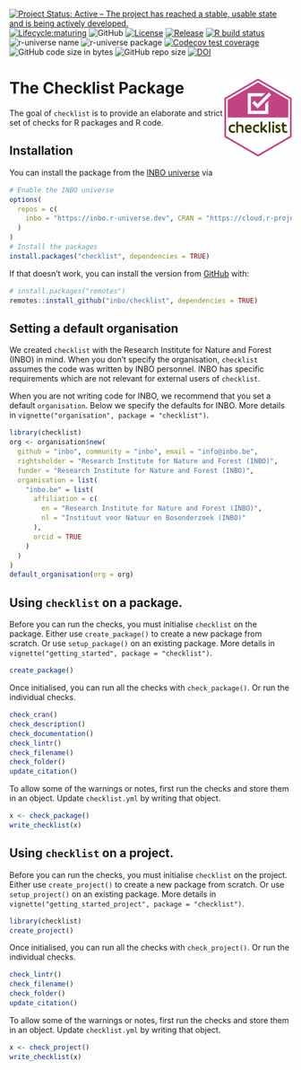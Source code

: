 
<!-- README.md is generated from README.Rmd. Please edit that file -->

<!-- badges: start -->

[![Project Status: Active – The project has reached a stable, usable
state and is being actively
developed.](https://www.repostatus.org/badges/latest/active.svg)](https://www.repostatus.org/#active)
[![Lifecycle:maturing](https://img.shields.io/badge/lifecycle-maturing-blue.svg)](https://lifecycle.r-lib.org/articles/stages.html#maturing-1)
![GitHub](https://img.shields.io/github/license/inbo/checklist)
[![License](https://img.shields.io/badge/license-GPL--3-blue.svg?style=flat)](https://www.gnu.org/licenses/gpl-3.0.html)
[![Release](https://img.shields.io/github/release/inbo/checklist.svg)](https://github.com/inbo/checklist/releases)
[![R build
status](https://github.com/inbo/checklist/workflows/check%20package%20on%20main/badge.svg)](https://github.com/inbo/checklist/actions)
![r-universe
name](https://inbo.r-universe.dev/badges/:name?color=c04384)
![r-universe package](https://inbo.r-universe.dev/badges/checklist)
[![Codecov test
coverage](https://codecov.io/gh/inbo/checklist/branch/main/graph/badge.svg)](https://app.codecov.io/gh/inbo/checklist?branch=main)
![GitHub code size in
bytes](https://img.shields.io/github/languages/code-size/inbo/checklist.svg)
![GitHub repo
size](https://img.shields.io/github/repo-size/inbo/checklist.svg)
[![DOI](https://zenodo.org/badge/DOI/10.5281/zenodo.4028303.svg)](https://doi.org/10.5281/zenodo.4028303)
<!-- badges: end -->

# The Checklist Package <img src="man/figures/logo.svg" align="right" alt="A hexagon with the word checklist" width="120" />

The goal of `checklist` is to provide an elaborate and strict set of
checks for R packages and R code.

## Installation

You can install the package from the [INBO
universe](https://inbo.r-universe.dev/builds) via

``` r
# Enable the INBO universe
options(
  repos = c(
    inbo = "https://inbo.r-universe.dev", CRAN = "https://cloud.r-project.org"
  )
)
# Install the packages
install.packages("checklist", dependencies = TRUE)
```

If that doesn’t work, you can install the version from
[GitHub](https://github.com/inbo/checklist/) with:

``` r
# install.packages("remotes")
remotes::install_github("inbo/checklist", dependencies = TRUE)
```

## Setting a default organisation

We created `checklist` with the Research Institute for Nature and Forest
(INBO) in mind. When you don’t specify the organisation, `checklist`
assumes the code was written by INBO personnel. INBO has specific
requirements which are not relevant for external users of `checklist`.

When you are not writing code for INBO, we recommend that you set a
default `organisation`. Below we specify the defaults for INBO. More
details in `vignette("organisation", package = "checklist")`.

``` r
library(checklist)
org <- organisation$new(
  github = "inbo", community = "inbo", email = "info@inbo.be",
  rightsholder = "Research Institute for Nature and Forest (INBO)",
  funder = "Research Institute for Nature and Forest (INBO)",
  organisation = list(
    "inbo.be" = list(
      affiliation = c(
        en = "Research Institute for Nature and Forest (INBO)",
        nl = "Instituut voor Natuur en Bosonderzoek (INBO)"
      ),
      orcid = TRUE
    ) 
  )
)
default_organisation(org = org)
```

## Using `checklist` on a package.

Before you can run the checks, you must initialise `checklist` on the
package. Either use `create_package()` to create a new package from
scratch. Or use `setup_package()` on an existing package. More details
in `vignette("getting_started", package = "checklist")`.

``` r
create_package()
```

Once initialised, you can run all the checks with `check_package()`. Or
run the individual checks.

``` r
check_cran()
check_description()
check_documentation()
check_lintr()
check_filename()
check_folder()
update_citation()
```

To allow some of the warnings or notes, first run the checks and store
them in an object. Update `checklist.yml` by writing that object.

``` r
x <- check_package()
write_checklist(x)
```

## Using `checklist` on a project.

Before you can run the checks, you must initialise `checklist` on the
project. Either use `create_project()` to create a new package from
scratch. Or use `setup_project()` on an existing package. More details
in `vignette("getting_started_project", package = "checklist")`.

``` r
library(checklist)
create_project()
```

Once initialised, you can run all the checks with `check_project()`. Or
run the individual checks.

``` r
check_lintr()
check_filename()
check_folder()
update_citation()
```

To allow some of the warnings or notes, first run the checks and store
them in an object. Update `checklist.yml` by writing that object.

``` r
x <- check_project()
write_checklist(x)
```
